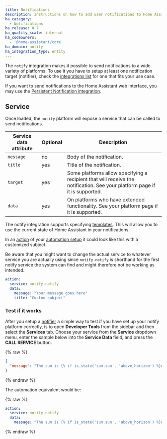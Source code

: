```yaml
---
title: Notifications
description: Instructions on how to add user notifications to Home Assistant.
ha_category:
  - Notifications
ha_release: 0.7
ha_quality_scale: internal
ha_codeowners:
  - '@home-assistant/core'
ha_domain: notify
ha_integration_type: entity
---
```


The `notify` integration makes it possible to send notifications to a wide variety of platforms. To use it you have to setup at least one notification target (notifier), check the [integrations list](/integrations/#notifications) for one that fits your use case.

If you want to send notifications to the Home Assistant web interface, you may use the [Persistent Notification integration](/integrations/persistent_notification/).

## Service

Once loaded, the `notify` platform will expose a service that can be called to send notifications.

| Service data attribute | Optional | Description |
| ---------------------- | -------- | ----------- |
| `message`              |       no | Body of the notification.
| `title`                |      yes | Title of the notification.
| `target`               |      yes | Some platforms allow specifying a recipient that will receive the notification. See your platform page if it is supported.
| `data`                 |      yes | On platforms who have extended functionality. See your platform page if it is supported.

The notify integration supports specifying [templates](/docs/configuration/templating/). This will allow you to use the current state of Home Assistant in your notifications.

In an [action](/getting-started/automation-action/) of your [automation setup](/getting-started/automation/) it could look like this with a customized subject.

Be aware that you might want to change the actual service to whatever service you are actually using since `notify.notify` is shorthand for the first notify service the system can find and might therefore not be working as intended.

```yaml
action:
  service: notify.notify
  data:
    message: "Your message goes here"
    title: "Custom subject"
```

### Test if it works

After you setup a [notifier](/integrations/#notifications) a simple way to test if you have set up your notify platform correctly, is to open **Developer Tools** from the sidebar and then select the  **Services** tab. Choose your service from the **Service** dropdown menu, enter the sample below into the **Service Data** field, and press the **CALL SERVICE** button.

{% raw %}

```json
{
  "message": "The sun is {% if is_state('sun.sun', 'above_horizon') %}up{% else %}down{% endif %}!"
}
```

{% endraw %}

The automation equivalent would be:

{% raw %}

```yaml
action:
  service: notify.notify
  data:
    message: "The sun is {% if is_state('sun.sun', 'above_horizon') %}up{% else %}down{% endif %}!"
```

{% endraw %}
